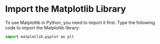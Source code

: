 # Import the Matplotlib Library

To use Matplotlib in Python, you need to import it first. Type the following code to import the Matplotlib library:

```python
import matplotlib.pyplot as plt
```

